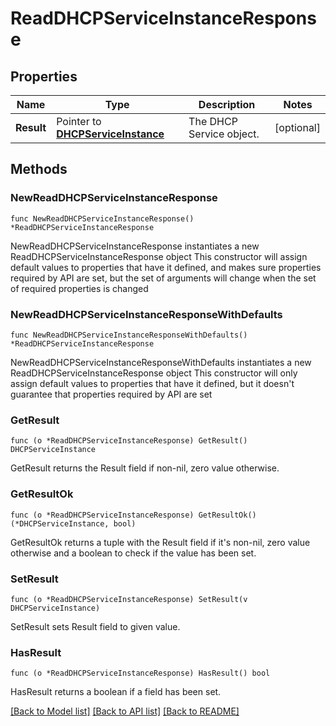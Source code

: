 # ReadDHCPServiceInstanceResponse

## Properties

Name | Type | Description | Notes
------------ | ------------- | ------------- | -------------
**Result** | Pointer to [**DHCPServiceInstance**](DHCPServiceInstance.md) | The DHCP Service object. | [optional] 

## Methods

### NewReadDHCPServiceInstanceResponse

`func NewReadDHCPServiceInstanceResponse() *ReadDHCPServiceInstanceResponse`

NewReadDHCPServiceInstanceResponse instantiates a new ReadDHCPServiceInstanceResponse object
This constructor will assign default values to properties that have it defined,
and makes sure properties required by API are set, but the set of arguments
will change when the set of required properties is changed

### NewReadDHCPServiceInstanceResponseWithDefaults

`func NewReadDHCPServiceInstanceResponseWithDefaults() *ReadDHCPServiceInstanceResponse`

NewReadDHCPServiceInstanceResponseWithDefaults instantiates a new ReadDHCPServiceInstanceResponse object
This constructor will only assign default values to properties that have it defined,
but it doesn't guarantee that properties required by API are set

### GetResult

`func (o *ReadDHCPServiceInstanceResponse) GetResult() DHCPServiceInstance`

GetResult returns the Result field if non-nil, zero value otherwise.

### GetResultOk

`func (o *ReadDHCPServiceInstanceResponse) GetResultOk() (*DHCPServiceInstance, bool)`

GetResultOk returns a tuple with the Result field if it's non-nil, zero value otherwise
and a boolean to check if the value has been set.

### SetResult

`func (o *ReadDHCPServiceInstanceResponse) SetResult(v DHCPServiceInstance)`

SetResult sets Result field to given value.

### HasResult

`func (o *ReadDHCPServiceInstanceResponse) HasResult() bool`

HasResult returns a boolean if a field has been set.


[[Back to Model list]](../README.md#documentation-for-models) [[Back to API list]](../README.md#documentation-for-api-endpoints) [[Back to README]](../README.md)


